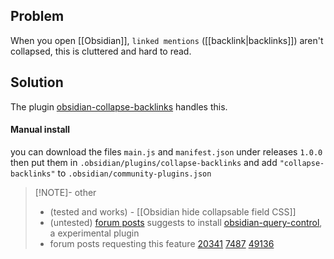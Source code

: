 ## Problem
When you open [[Obsidian]], `linked mentions` ([[backlink|backlinks]]) aren't collapsed, this is cluttered and hard to read. 
## Solution
The plugin [obsidian-collapse-backlinks](https://github.com/alangrainger/obsidian-collapse-backlinks) handles this.
#### Manual install
you can download the files `main.js` and `manifest.json` under releases `1.0.0`
then put them in `.obsidian/plugins/collapse-backlinks`
and add `"collapse-backlinks"` to `.obsidian/community-plugins.json`

> [!NOTE]- other
> - (tested and works) - [[Obsidian hide collapsable field CSS]]
> - (untested) [forum posts](https://forum.obsidian.md/t/how-do-i-automatically-collapse-linked-mentions/70973/4) suggests to install [obsidian-query-control](https://github.com/nothingislost/obsidian-query-control), a experimental plugin
> - forum posts requesting this feature [20341](https://forum.obsidian.md/t/retain-remember-status-of-backlinks-in-document/20341)  [7487](https://forum.obsidian.md/t/add-option-to-collapse-backlinks-and-search-results-by-default/7487) [49136](https://forum.obsidian.md/t/dont-automatically-expand-linked-mentions-at-bottom/49136)